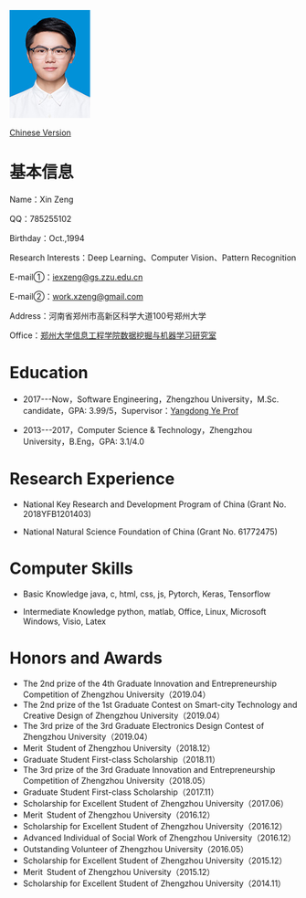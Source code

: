 
![](zx.jpg)

<a href="/index.html">Chinese Version</a>

# 基本信息

Name：Xin Zeng

QQ：785255102

Birthday：Oct.,1994

Research Interests：Deep Learning、Computer Vision、Pattern Recognition

E-mail①：iexzeng@gs.zzu.edu.cn

E-mail②：work.xzeng@gmail.com

Address：河南省郑州市高新区科学大道100号郑州大学

Office：[郑州大学信息工程学院数据挖掘与机器学习研究室](http://www5.zzu.edu.cn/mlis/)



# Education

- 2017---Now，Software Engineering，Zhengzhou University，M.Sc. candidate，GPA: 3.99/5，Supervisor：[Yangdong Ye Prof](http://www5.zzu.edu.cn/mlis/)

- 2013---2017，Computer Science \& Technology，Zhengzhou University，B.Eng，GPA: 3.1/4.0
 
 
# Research Experience

- National Key Research and Development Program of China (Grant No. 2018YFB1201403)

- National Natural Science Foundation of China (Grant No. 61772475)



# Computer Skills

- Basic Knowledge
	java, c, html, css, js,
	Pytorch, Keras,
  Tensorflow

- Intermediate Knowledge
  python, matlab,
	Office, Linux,
	Microsoft Windows,
	Visio, Latex


# Honors and Awards
- The 2nd prize of the 4th Graduate Innovation and Entrepreneurship Competition of Zhengzhou University（2019.04）
- The 2nd prize of the 1st Graduate Contest on Smart-city Technology and Creative Design of Zhengzhou University（2019.04）
- The 3rd prize of the 3rd Graduate Electronics Design Contest of Zhengzhou University（2019.04）
- Merit Student of Zhengzhou University（2018.12）
- Graduate Student First-class Scholarship（2018.11）
- The 3rd prize of the 3rd Graduate Innovation and Entrepreneurship Competition of Zhengzhou University（2018.05）
- Graduate Student First-class Scholarship（2017.11）
- Scholarship for Excellent Student of Zhengzhou University（2017.06）
- Merit Student of Zhengzhou University（2016.12）
- Scholarship for Excellent Student of Zhengzhou University（2016.12）
- Advanced Individual of Social Work of Zhengzhou University（2016.12）
- Outstanding Volunteer of Zhengzhou University（2016.05）
- Scholarship for Excellent Student of Zhengzhou University（2015.12）
- Merit Student of Zhengzhou University（2015.12）
- Scholarship for Excellent Student of Zhengzhou University（2014.11）



